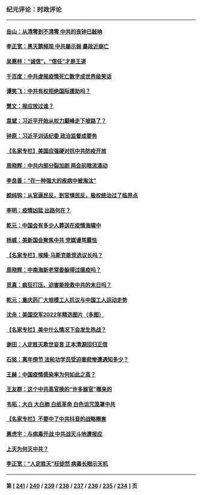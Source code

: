 ### 纪元评论：时政评论
---
#### [岳山：从清零到不清零 中共的丧钟已敲响](../../pages/nsc1025/n13903888.md) 
#### [李­­正宽：黑天鹅频现 中共屡示弱 暴政近崩亡](../../pages/nsc1025/n13903747.md) 
#### [吴惠林：“诚信”、“信任”才是王道](../../pages/nsc1025/n13903821.md) 
#### [千百度：中共虚报疫情死亡数字成世界级笑话](../../pages/nsc1025/n13903618.md) 
#### [谭笑飞：中共有权拒绝国际援助吗？](../../pages/nsc1025/n13903650.md) 
#### [慧文：报应放过谁？](../../pages/nsc1025/n13903657.md) 
#### [袁斌：习近平开始从权力巅峰走下坡路了？](../../pages/nsc1025/n13903623.md) 
#### [钟原：习近平训话纪委 政治监督成要务](../../pages/nsc1025/n13903493.md) 
#### [【名家专栏】美国应强硬对抗中共防疫开放](../../pages/nsc1025/n13903174.md) 
#### [周晓辉：中共内部分裂加剧 两会前暗流涌动](../../pages/nsc1025/n13903260.md) 
#### [李良善：“在一种强大的疾病中被淘汰”](../../pages/nsc1025/n13903074.md) 
#### [颜纯钩：从官逼民反，到官惧民反，极权统治过了临界点](../../pages/nsc1025/n13902975.md) 
#### [李明：疫情凶猛 出路何在？](../../pages/nsc1025/n13902958.md) 
#### [乾元：中国会有多少人葬送在疫情海啸中](../../pages/nsc1025/n13902939.md) 
#### [杨威：美新国会聚焦中共 党媒谩骂露怯](../../pages/nsc1025/n13902501.md) 
#### [【名家专栏】埃隆‧马斯克能竞选议长吗？](../../pages/nsc1025/n13902320.md) 
#### [周晓辉：中南海新老常委躲得过瘟疫吗？](../../pages/nsc1025/n13902202.md) 
#### [觅真：疯狂打压、迫害能挽救中共的末日吗？](../../pages/nsc1025/n13902242.md) 
#### [乾元：重庆药厂大规模工人抗议与中国工人运动走势](../../pages/nsc1025/n13902054.md) 
#### [沈舟：美国空军2022年精选图片（多图）](../../pages/nsc1025/n13901780.md) 
#### [【名家专栏】美中什么情况下会发生热战？](../../pages/nsc1025/n13901680.md) 
#### [谢田：人定胜天欺世妄言 正本清源回归正信](../../pages/nsc1025/n13901284.md) 
#### [石铭：离年傍节 法轮功学员受迫害悲惨遭遇知多少？](../../pages/nsc1025/n13901265.md) 
#### [王赫：中国疫情感染率为何如此之高？](../../pages/nsc1025/n13901139.md) 
#### [王友群：这个中共高官换的“许多器官”哪来的](../../pages/nsc1025/n13901161.md) 
#### [韦拓：大白 大白肺 白纸革命 白色诅咒笼罩中共](../../pages/nsc1025/n13901066.md) 
#### [【名家专栏】不要中了中共抖音的战略圈套](../../pages/nsc1025/n13900900.md) 
#### [惠虎宇：与病毒开战 中共战天斗地遭报应](../../pages/nsc1025/n13901058.md) 
#### [上天为何灭中共？](../../pages/nsc1025/n13900961.md) 
#### [李正宽：“人定胜天”枉徒然 病毒长眼示天机](../../pages/nsc1025/n13900697.md) 

---
#### 第 [ [241](./241.md) / [240](./240.md) / [239](./239.md) / [238](./238.md) / [237](./237.md) / [236](./236.md) / [235](./235.md) / [234](./234.md) ] 页
